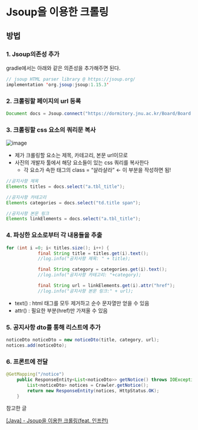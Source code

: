 # Jsoup을 이용한 크롤링
## 방법

### 1. Jsoup의존성 추가

gradle에서는 아래와 같은 의존성을 추가해주면 된다.

```java
// jsoup HTML parser library @ https://jsoup.org/
implementation 'org.jsoup:jsoup:1.15.3'
```

### 2. 크롤링할 페이지의 url 등록

```java
Document docs = Jsoup.connect("https://dormitory.jnu.ac.kr/Board/Board.aspx?BoardID=1").get();
```

### 3. 크롤링할 css 요소의 쿼리문 복사

![image](https://user-images.githubusercontent.com/102847513/219850357-9e0d276c-9a37-48e7-bb5a-aaf79dedc0c1.png)

- 제가 크롤링할 요소는 제목, 카테고리, 본문 url이므로
- 사진의 개발자 툴에서 해당 요소들이 있는 css 쿼리를 복사한다
    - 각 요소가 속한 태그의 class = “샬라샬라” ← 이 부분을 작성하면 됨!

```java
//공지사항 제목
Elements titles = docs.select("a.tbl_title");

//공지사항 카테고리
Elements categories = docs.select("td.title span");

//공지사항 본문 링크
Elements linkElements = docs.select("a.tbl_title");
```

### 4. 파싱한 요소로부터 각 내용들을 추출

```java
for (int i =0; i< titles.size(); i++) {
            final String title = titles.get(i).text();
            //log.info("공지사항 제목: " + title);

            final String category = categories.get(i).text();
            //log.info("공지사항 카테고리: "+category);

            final String url = linkElements.get(i).attr("href");
            //log.info("공지사항 본문 링크:" + url);
```

- text() : html 태그를 모두 제거하고 순수 문자열만 얻을 수 있음
- attr() : 필요한 부분(href)만 가져올 수 있음

### 5. 공지사항 dto를 통해 리스트에 추가

```java
noticeDto noticeDto = new noticeDto(title, category, url);
notices.add(noticeDto);
```

### 6. 프론트에 전달

```java
@GetMapping("/notice")
    public ResponseEntity<List<noticeDto>> getNotice() throws IOException {
        List<noticeDto> notices = Crawler.getNotice();
        return new ResponseEntity(notices, HttpStatus.OK);
    }
```

참고한 글

[[Java] - Jsoup을 이용한 크롤링(feat. 인프런)](https://zzang9ha.tistory.com/337)
